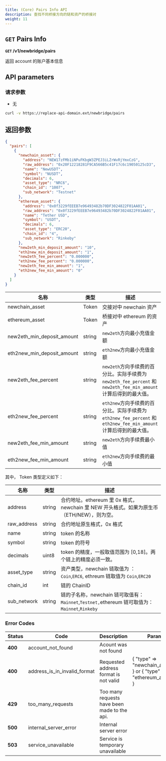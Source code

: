```yaml
---
title: (Core) Pairs Info API
description: 查找不同桥接方向的链和资产的桥接对
weight: 11
---
```


## `GET` Pairs Info

**`GET` /v1/newbridge/pairs**

返回 account 的账户基本信息

## API parameters

### 请求参数

- 无

```bash
curl -v https://replace-api-domain.ext/newbridge/pairs
```

## 返回参数

```json
{
  "pairs": [
    {
      "newchain_asset": {
        "address": "NEW17zFMb1iNPuFKbgW3ZPEJ3iLZrWvRjYmxCzG",
        "raw_address": "0x20F12218281F9CA566B5c41F17c6c19050125cD3",
        "name": "NewUSDT",
        "symbol": "NUSDT",
        "decimals": 6,
        "asset_type": "NRC6",
        "chain_id": "1007",
        "sub_network": "Testnet"
      },
      "ethereum_asset": {
        "address": "0x0f3229fEEEB7e96493482b70DF3024822F01AA01",
        "raw_address": "0x0f3229fEEEB7e96493482b70DF3024822F01AA01",
        "name": "Tether USD",
        "symbol": "USDT",
        "decimals": 6,
        "asset_type": "ERC20",
        "chain_id": "4",
        "sub_network": "Rinkeby"
      },
      "new2eth_min_deposit_amount": "10",
      "eth2new_min_deposit_amount": "1",
      "new2eth_fee_percent": "0.000000",
      "eth2new_fee_percent": "0.000000",
      "new2eth_fee_min_amount": "1",
      "eth2new_fee_min_amount": "0"
    }
  ]
}
```

| 名称                       | 类型   | 描述                                                                                                             |
| -------------------------- | ------ | ---------------------------------------------------------------------------------------------------------------- |
| newchain_asset             | Token  | 交接对中 newchain 资产                                                                                           |
| ethereum_asset             | Token  | 桥接对中 ethereum 的资产                                                                                         |
| new2eth_min_deposit_amount | string | `new2eth`方向最小充值金额                                                                                        |
| eth2new_min_deposit_amount | string | `eth2new`方向最小充值金额                                                                                        |
| new2eth_fee_percent        | string | `new2eth`方向手续费的百分比。实际手续费为 `new2eth_fee_percent` 和 `new2eth_fee_min_amount`计算后得到的最大值。  |
| eth2new_fee_percent        | string | `eth2new`方向手续费的百分比。实际手续费为 `eth2new_fee_percent` 和 `eth2new_fee_min_amount` 计算后得到的最大值。 |
| new2eth_fee_min_amount     | string | `new2eth`方向手续费最小值                                                                                        |
| eth2new_fee_min_amount     | string | `eth2new`方向手续费的最小值                                                                                      |

其中， Token 类型定义如下：

| 名称        | 类型   | 描述                                                                                           |
| ----------- | ------ | ---------------------------------------------------------------------------------------------- |
| address     | string | 合约地址。ethereum 里 0x 格式，newchain 里 NEW 开头格式。如果为原生币（ETH/NEW），则为空。     |
| raw_address | string | 合约地址原生格式，0x 格式                                                                      |
| name        | string | token 的名称                                                                                   |
| symbol      | string | token 的符号                                                                                   |
| decimals    | uint8  | token 的精度，一般取值范围为 [0,18]。两个链上的精度必须一致。                                  |
| asset_type  | string | 资产类型，newchain 链取值为 ： `Coin`,`ERC6`, ethreum 链取值为 `Coin`,`ERC20`                  |
| chain_id    | int    | 链的 ChainID                                                                                   |
| sub_network | string | 链的子名称，newchain 链可取值有： `Mainnet`,`Testnet,`ethereum 链可取值为：`Mainnet`,`Rinkeby` |

### Error Codes

| **Status** | **Code**                     | **Description**                              | **Params**                                                           |
| ---------- | ---------------------------- | -------------------------------------------- | -------------------------------------------------------------------- |
| **400**    | account_not_found            | Acount was not found                         |                                                                      |
| **400**    | address_is_in_invalid_format | Requested address format is not valid        | { "type" => "newchain_address" } or { "type" => "ethereum_address" } |
| **429**    | too_many_requests            | Too many requests have been made to the api. |                                                                      |
| **500**    | internal_server_error        | Internal server error                        |                                                                      |
| **503**    | service_unavailable          | Service is temporary unavailable             |                                                                      |
